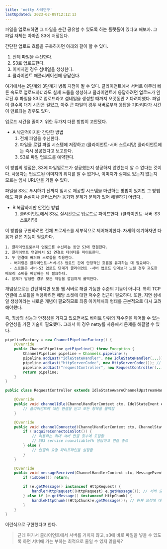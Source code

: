 ```yaml
---
title: 'netty 사례연구'
lastUpdated: 2023-02-09T12:12:13
---
```


파일을 업로드하면 그 파일을 순간 공유할 수 있도록 하는 플랫폼이 있다고 해보자. 그 파일 자체는 아마존 S3에 저장된다.

간단한 업로드 흐름을 구축하자면 아래와 같이 할 수 있다.

1. 전체 파일을 수신한다. 
2. S3로 업로드한다.
3. 이미지인 경우 섬네일을 생성한다.
4. 클라이언트 애플리케이션에 응답한다.

여기에서는 2단계와 3단계가 병목 지점이 될 수 있다. 클라이언트에서 서버로 아무리 빠른 속도로 업로드하더라도 실제 드롭을 생성하고 클라이언트에 응답하려면 업로드가 완료된 후 파일을 S3로 업로드라고 섬네일을 생성할 때까지 오랫동안 기다려야했다. 파일이 클수록 대기 시간은 길었고, 아주 큰 파일의 경우 서버로부터 응답을 기다리다가 시간이 만료되는 경우도 있다.

업로드 시간을 줄이기 위한 두가지 다른 방법이 고안됐다.

- A 낙관적이지만 간단한 방법
  1. 전체 파일을 수신한다. 
  2. 파일을 로컬 파일 시스템에 저장하고 (클라이언트-서버 스트리밍) 클라이언트에는 즉시 성공했다고 보고한다.
  3. S3로 파일 업로드를 예약한다.

이 방법의 맹점은, S3에 파일업로드가 성공했는지 성공하지 않았는지 알 수 없다는 것이다. 사용자는 업로드된 이미지의 위치를 알 수 없거나, 이미지가 실제로 있는지 없는지 모르는 임시 URL만을 가질 수 있다.

파일을 S3로 푸시하기 전까지 임시로 제공할 시스템을 마련하는 방법이 있지만 그 방법에도 파일 손실이나 클러스터간 동기화 문제가 문제가 있어 해결하기 어렵다.. 

- B 복잡하지만 안전한 방법
  1. 클라이언트에서 S3로 실시간으로 업로드르 파이프한다. (클라이언트-서버-S3 스트리밍)

이 방법을 구현하려면 전체 프로세스를 세부적으로 제어해야한다. 자세히 얘기하자면 다음과 같은 기능이 필요하다.

```
1. 클라이언트로부터 업로드를 수신하는 동안 S3에 연결한다.
2. 클라이언트 연결에서 S3 연결로 데이터를 파이프한다.
3. 두 연결에 버퍼와 스로틀을 적용한다.
  - 버퍼링은 클라이언트-서버-S3 업로드 간에 안정적인 흐름을 유지하는 데 필요하다.
  - 스로틀은 서버-S3 업로드 단계가 클라이언트 -서버 업로드 단계보다 느릴 경우 과도한 메모리 소비를 예방하는 데 필요하다.
4. 문제가 발생한 경우 모든 작업을 깔끔하게 롤백한다.
```

개념상으로는 간단하지만 보통 웹 서버로 해결 가능한 수준의 기능이 아니다. 특히 TCP 연결에 스로틀을 적용하려면 해당 소켓에 대한 저수준 접근이 필요하다. 또한, 지연 섬네일 생성이라는 새로운 개념이 필요하므로 최종 아키텍처의 형태를 근본적으로 다시 고려해야했다.

즉, 최상의 성능과 안정성을 가지고 있으면서도 바이트 단위의 저수준을 제어할 수 있는 유연성을 가진 기술이 필요했다. 그래서 이 경우 netty를 사용해서 문제를 해결할 수 있다.

```java
pipelineFactory = new ChannelPipelineFactory() {
    @Override
    public ChannelPipeline getPipeline() throw Exception {
        ChannelPipeline pipeline = Channels.pipeline();
        pipeline.addLast("idleStateHandler", new IdleStateHandler(...)); // IdelStateHandler가 비활성 연결을 종료
        pipeline.addLast("httpServerCodec", new HttpServerCodec()); // HttpServerCodec이 오가는 데이터를 직렬화, 역직렬화 
        pipeline.addLast("requestController", new RequestController(...)); // RequestController를 파이프라인에 추가
        return pipeline;
    }
}
```

```java
public class RequestController extends IdleStateAwareChannelUpstreamHandler {

    @Override
    public void channelIdle(ChannelHandlerContext ctx, IdelStateEvent e) throws Exception {
        // 클라이언트에 대한 연결을 닫고 모든 항목을 롤백함
    }

    @Override
    public void channelConnected(ChannelHandlerContext ctx, ChannelStateEvent e) throws Exception {
        if (!acquireConnectoinSlot()) {
            // 허용하는 최대 서버 연결 횟수에 도달함
            // 503 service nuavaliablefh 응답하고 연결 종료
        } else {
            // 연결의 요청 파이프라인을 설정함
        }
    }

    @Override
    public void messageReceived(ChannelHandlerContext ctx, MessageEvent e) throws Exception {
        if (isDone()) return;

        if (e.getMessage() instanceof HttpRequest) {
            handlerHttpRequest((HttpRequest) e.getMessage()); // 서버 요청 유효성 검사의 핵심 사항
        } else if (e.getMessage() instanceof HttpChunk) {
            handleHttpChunk((HttpChunk)e,getMessage()); // 현재 요청에 대한 황성 핸들러가 청크를 수락하는 경우 청크 전달
        }
    }
}
```

이런식으로 구현헀다고 한다.

> 근데 여기서 클라이언트에서 서버를 거치지 않고, s3에 바로 파일을 넣을 수 있도록 하면 서버에 가는 부하는 최적으로 줄일 수 있지 않을까?